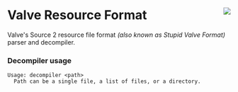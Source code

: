 # Valve Resource Format [<img src="https://travis-ci.org/SteamDatabase/ValveResourceFormat.svg?branch=master" align="right">](https://travis-ci.org/SteamDatabase/ValveResourceFormat)
Valve's Source 2 resource file format *(also known as Stupid Valve Format)* parser and decompiler.

### Decompiler usage
```
Usage: decompiler <path>
  Path can be a single file, a list of files, or a directory.
```
